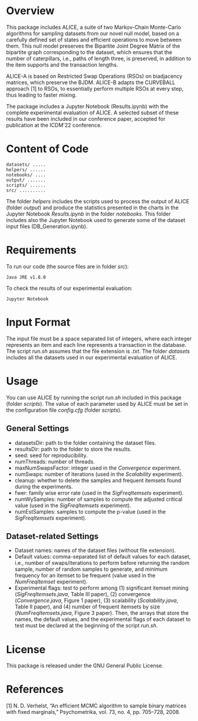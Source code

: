 # Overview
This package includes ALICE, a suite of two Markov-Chain Monte-Carlo algorithms for sampling datasets from our novel null model, based on a carefully defined set of states and efficient operations to move between them.
This null model preserves the Bipartite Joint Degree Matrix of the bipartite graph corresponding to the dataset, which ensures that the number of caterpillars, i.e., paths of length three, is preserved, in addition to the item supports and the transaction lengths.

ALICE-A is based on Restricted Swap Operations (RSOs) on biadjacency matrices, which preserve the BJDM. 
ALICE-B adapts the CURVEBALL approach [1] to RSOs, to essentially perform multiple RSOs at every step, thus leading to faster mixing.

The package includes a Jupyter Notebook (Results.ipynb) with the complete experimental evaluation of ALICE. A selected subset of these results have been included in our conference paper, accepted for publication at the ICDM'22 conference.

# Content of Code
	datasets/ .....
	helpers/ ......
	notebooks/ ....
	output/ .......
	scripts/ ......
	src/ ..........

The folder *helpers* includes the scripts used to process the output of ALICE (folder *output*) and produce the statistics presented in the charts in the Jupyter Notebook *Results.ipynb* in the folder *notebooks*.
This folder includes also the Jupyter Notebook used to generate some of the dataset input files (DB_Generation.ipynb).

# Requirements
To run our code (the source files are in folder *src*):

	Java JRE v1.8.0

To check the results of our experimental evaluation:

	Jupyter Notebook

# Input Format
The input file must be a space separated list of integers, where each integer represents an item and each line represents a transaction in the database.
The script *run.sh* assumes that the file extension is *.txt*. The folder *datasets* includes all the datasets used in our experimental evaluation of ALICE.

# Usage
You can use ALICE by running the script *run.sh* included in this package (folder *scripts*).
The value of each parameter used by ALICE must be set in the configuration file *config.cfg* (folder *scripts*).

## General Settings

- datasetsDir: path to the folder containing the dataset files.
- resultsDir: path to the folder to store the results.
- seed: seed for reproducibility.
- numThreads: number of threads.
- maxNumSwapsFactor: integer used in the *Convergence* experiment.
- numSwaps: number of iterations (used in the *Scalability* experiment).
- cleanup: whether to delete the samples and frequent itemsets found during the experiments.
- fwer: family wise error rate (used in the *SigFreqItemsets* experiment).
- numWySamples: number of samples to compute the adjusted critical value (used in the *SigFreqItemsets* experiment).
- numEstSamples: samples to compute the p-value (used in the *SigFreqItemsets* experiment).

## Dataset-related Settings

- Dataset names: names of the dataset files (without file extension).
- Default values: comma-separated list of default values for each dataset, i.e., number of swaps/iterations to perform before returning the random sample, number of random samples to generate, and minimum frequency for an itemset to be frequent (value used in the *NumFreqItemset* experiment).
- Experimental flags: test to perform among (1) significant itemset mining (*SigFreqItemsets.java*, Table III paper), (2) convergence (*Convergence.java*, Figure 1 paper), (3) scalability (*Scalability.java*, Table II paper), and (4) number of frequent itemsets by size (*NumFreqItemsets.java*, Figure 3 paper).
Then, the arrays that store the names, the default values, and the experimental flags of each dataset to test must be declared at the beginning of the script *run.sh*.

# License
This package is released under the GNU General Public License.

# References
[1] N. D. Verhelst, “An efficient MCMC algorithm to sample binary matrices with fixed marginals,” Psychometrika, vol. 73, no. 4, pp. 705–728, 2008.
